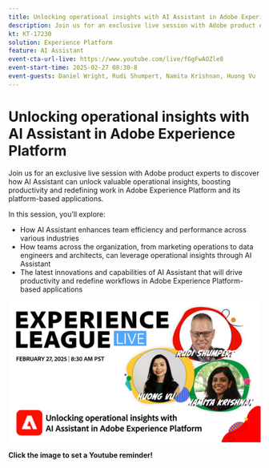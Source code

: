 ```yaml
---
title: Unlocking operational insights with AI Assistant in Adobe Experience Platform
description: Join us for an exclusive live session with Adobe product experts to discover how AI Assistant can unlock valuable operational insights, boosting productivity and redefining work in Adobe Experience Platform and its platform-based applications.
kt: KT-17230
solution: Experience Platform
feature: AI Assistant
event-cta-url-live: https://www.youtube.com/live/fGgFwAOZle8
event-start-time: 2025-02-27 08:30-8
event-guests: Daniel Wright, Rudi Shumpert, Namita Krishnan, Huong Vu
---
```

# Unlocking operational insights with AI Assistant in Adobe Experience Platform

Join us for an exclusive live session with Adobe product experts to discover how AI Assistant can unlock valuable operational insights, boosting productivity and redefining work in Adobe Experience Platform and its platform-based applications.

In this session, you’ll explore:

* How AI Assistant enhances team efficiency and performance across various industries
* How teams across the organization, from marketing operations to data engineers and architects, can leverage operational insights through AI Assistant
* The latest innovations and capabilities of AI Assistant that will drive productivity and redefine workflows in Adobe Experience Platform-based applications 

[![ExL LIVE Feb 27 2025](assets/WebBanner-02-27-25.jpg)](https://www.youtube.com/live/fGgFwAOZle8)

**Click the image to set a Youtube reminder!**
